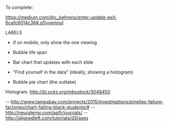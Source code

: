 To complete: 

https://medium.com/@c_behrens/enter-update-exit-6cafc6014c36#.q5yyemnul


LABELS 
- if on mobile, only show the one viewing 


- Bubble life span
- Bar chart that updates with each slide


- "Find yourself in the data" (ideally, showing a histogram)

- Bubble pie chart (the outtake)



Histogram. 
http://bl.ocks.org/mbostock/3048450

-- http://www.tampabay.com/projects/2015/investigations/pinellas-failure-factories/chart-failing-black-students/#
-- http://neuralengr.com/asifr/journals/
-- http://alignedleft.com/tutorials/d3/axes
